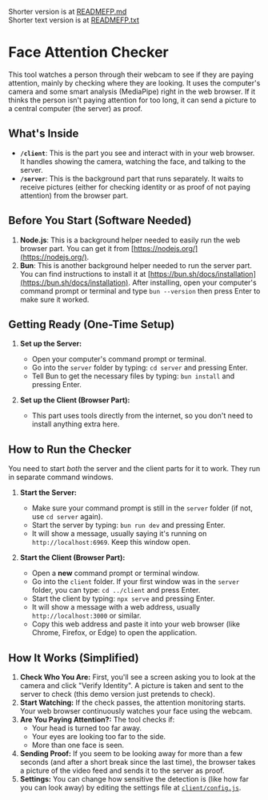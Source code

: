 Shorter version is at [READMEFP.md](READMEFP.md)<br>
Shorter text version is at [READMEFP.txt](READMEFP.txt)


# Face Attention Checker

This tool watches a person through their webcam to see if they are paying attention, mainly by checking where they are looking. It uses the computer's camera and some smart analysis (MediaPipe) right in the web browser. If it thinks the person isn't paying attention for too long, it can send a picture to a central computer (the server) as proof.

## What's Inside

-   **`/client`**: This is the part you see and interact with in your web browser. It handles showing the camera, watching the face, and talking to the server.
-   **`/server`**: This is the background part that runs separately. It waits to receive pictures (either for checking identity or as proof of not paying attention) from the browser part.

## Before You Start (Software Needed)

1.  **Node.js**: This is a background helper needed to easily run the web browser part. You can get it from [https://nodejs.org/](https://nodejs.org/).
2.  **Bun**: This is another background helper needed to run the server part. You can find instructions to install it at [https://bun.sh/docs/installation](https://bun.sh/docs/installation). After installing, open your computer's command prompt or terminal and type `bun --version` then press Enter to make sure it worked.

## Getting Ready (One-Time Setup)

1.  **Set up the Server:**
    -   Open your computer's command prompt or terminal.
    -   Go into the `server` folder by typing: `cd server` and pressing Enter.
    -   Tell Bun to get the necessary files by typing: `bun install` and pressing Enter.

2.  **Set up the Client (Browser Part):**
    -   This part uses tools directly from the internet, so you don't need to install anything extra here.

## How to Run the Checker

You need to start *both* the server and the client parts for it to work. They run in separate command windows.

1.  **Start the Server:**
    -   Make sure your command prompt is still in the `server` folder (if not, use `cd server` again).
    -   Start the server by typing: `bun run dev` and pressing Enter.
    -   It will show a message, usually saying it's running on `http://localhost:6969`. Keep this window open.

2.  **Start the Client (Browser Part):**
    -   Open a **new** command prompt or terminal window.
    -   Go into the `client` folder. If your first window was in the `server` folder, you can type: `cd ../client` and press Enter.
    -   Start the client by typing: `npx serve` and pressing Enter.
    -   It will show a message with a web address, usually `http://localhost:3000` or similar.
    -   Copy this web address and paste it into your web browser (like Chrome, Firefox, or Edge) to open the application.

## How It Works (Simplified)

1.  **Check Who You Are:** First, you'll see a screen asking you to look at the camera and click "Verify Identity". A picture is taken and sent to the server to check (this demo version just pretends to check).
2.  **Start Watching:** If the check passes, the attention monitoring starts. Your web browser continuously watches your face using the webcam.
3.  **Are You Paying Attention?:** The tool checks if:
    -   Your head is turned too far away.
    -   Your eyes are looking too far to the side.
    -   More than one face is seen.
4.  **Sending Proof:** If you seem to be looking away for more than a few seconds (and after a short break since the last time), the browser takes a picture of the video feed and sends it to the server as proof.
5.  **Settings:** You can change how sensitive the detection is (like how far you can look away) by editing the settings file at [`client/config.js`](client/config.js).